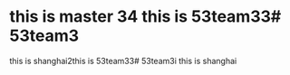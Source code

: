 this is master 34 this is 53team33# 53team3
=======
this is shanghai2this is 53team33# 53team3i
this is shanghai

